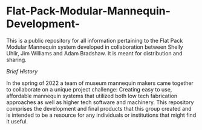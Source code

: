 # Flat-Pack-Modular-Mannequin-Development-
This is a public repository for all information pertaining to the Flat Pack Modular Mannequin system developed in collaboration between Shelly Uhlir, Jim Williams and Adam Bradshaw. It is meant for distribution and sharing. 

*Brief History* 

In the spring of 2022 a team of museum mannequin makers came together to collaborate on a unique project challenge: Creating easy to use, affordable mannequin systems that utilized both low tech fabrication approaches as well as higher tech software and machinery. This repository comprises the development and final products that this group created and is intended to be a resource for any individuals or institutions that might find it useful. 
